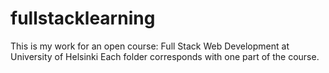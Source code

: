 # fullstacklearning
This is my work for an open course: Full Stack Web Development at University of Helsinki
Each folder corresponds with one part of the course.
